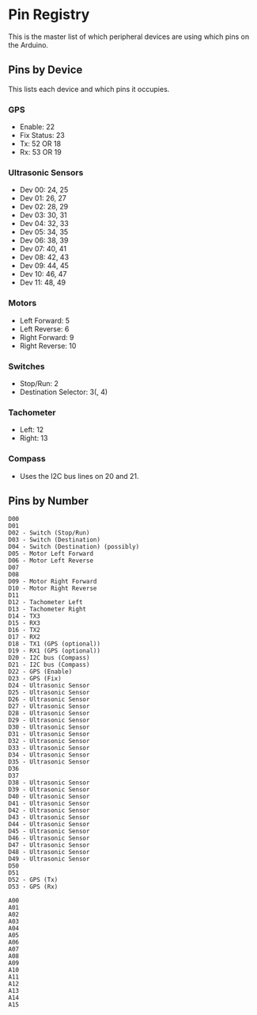 # Pin Registry

This is the master list of which peripheral devices are using which pins on the
Arduino.

## Pins by Device

This lists each device and which pins it occupies.

### GPS

- Enable: 22
- Fix Status: 23
- Tx: 52 OR 18
- Rx: 53 OR 19

### Ultrasonic Sensors

- Dev 00: 24, 25
- Dev 01: 26, 27
- Dev 02: 28, 29
- Dev 03: 30, 31
- Dev 04: 32, 33
- Dev 05: 34, 35
- Dev 06: 38, 39
- Dev 07: 40, 41
- Dev 08: 42, 43
- Dev 09: 44, 45
- Dev 10: 46, 47
- Dev 11: 48, 49

### Motors

- Left Forward: 5
- Left Reverse: 6
- Right Forward: 9
- Right Reverse: 10

### Switches

- Stop/Run: 2
- Destination Selector: 3(, 4)

### Tachometer

- Left: 12
- Right: 13

### Compass

- Uses the I2C bus lines on 20 and 21.

## Pins by Number

	D00
	D01
	D02 - Switch (Stop/Run)
	D03 - Switch (Destination)
	D04 - Switch (Destination) (possibly)
	D05 - Motor Left Forward
	D06 - Motor Left Reverse
	D07
	D08
	D09 - Motor Right Forward
	D10 - Motor Right Reverse
	D11
	D12 - Tachometer Left
	D13 - Tachometer Right
	D14 - TX3
	D15 - RX3
	D16 - TX2
	D17 - RX2
	D18 - TX1 (GPS (optional))
	D19 - RX1 (GPS (optional))
	D20 - I2C bus (Compass)
	D21 - I2C bus (Compass)
	D22 - GPS (Enable)
	D23 - GPS (Fix)
	D24 - Ultrasonic Sensor
	D25 - Ultrasonic Sensor
	D26 - Ultrasonic Sensor
	D27 - Ultrasonic Sensor
	D28 - Ultrasonic Sensor
	D29 - Ultrasonic Sensor
	D30 - Ultrasonic Sensor
	D31 - Ultrasonic Sensor
	D32 - Ultrasonic Sensor
	D33 - Ultrasonic Sensor
	D34 - Ultrasonic Sensor
	D35 - Ultrasonic Sensor
	D36
	D37
	D38 - Ultrasonic Sensor
	D39 - Ultrasonic Sensor
	D40 - Ultrasonic Sensor
	D41 - Ultrasonic Sensor
	D42 - Ultrasonic Sensor
	D43 - Ultrasonic Sensor
	D44 - Ultrasonic Sensor
	D45 - Ultrasonic Sensor
	D46 - Ultrasonic Sensor
	D47 - Ultrasonic Sensor
	D48 - Ultrasonic Sensor
	D49 - Ultrasonic Sensor
	D50
	D51
	D52 - GPS (Tx)
	D53 - GPS (Rx)

	A00
	A01
	A02
	A03
	A04
	A05
	A06
	A07
	A08
	A09
	A10
	A11
	A12
	A13
	A14
	A15
